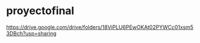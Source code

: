 # proyectofinal
https://drive.google.com/drive/folders/18ViPLU6PEwOKAt02PYWCc01xsm53DBch?usp=sharing

